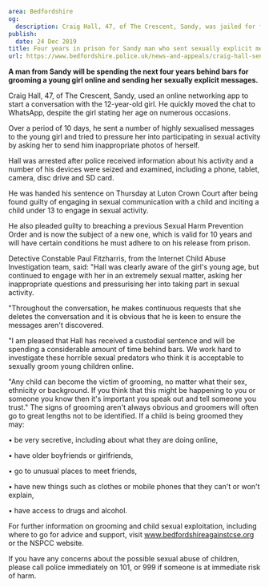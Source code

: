 ```yaml
area: Bedfordshire
og:
  description: Craig Hall, 47, of The Crescent, Sandy, was jailed for four years for grooming a young girl online and sending her sexually explicit messages.
publish:
  date: 24 Dec 2019
title: Four years in prison for Sandy man who sent sexually explicit messages to a young girl
url: https://www.bedfordshire.police.uk/news-and-appeals/craig-hall-sentencing-dec19
```

**A man from Sandy will be spending the next four years behind bars for grooming a young girl online and sending her sexually explicit messages.**

Craig Hall, 47, of The Crescent, Sandy, used an online networking app to start a conversation with the 12-year-old girl. He quickly moved the chat to WhatsApp, despite the girl stating her age on numerous occasions.

Over a period of 10 days, he sent a number of highly sexualised messages to the young girl and tried to pressure her into participating in sexual activity by asking her to send him inappropriate photos of herself.

Hall was arrested after police received information about his activity and a number of his devices were seized and examined, including a phone, tablet, camera, disc drive and SD card.

He was handed his sentence on Thursday at Luton Crown Court after being found guilty of engaging in sexual communication with a child and inciting a child under 13 to engage in sexual activity.

He also pleaded guilty to breaching a previous Sexual Harm Prevention Order and is now the subject of a new one, which is valid for 10 years and will have certain conditions he must adhere to on his release from prison.

Detective Constable Paul Fitzharris, from the Internet Child Abuse Investigation team, said: "Hall was clearly aware of the girl's young age, but continued to engage with her in an extremely sexual matter, asking her inappropriate questions and pressurising her into taking part in sexual activity.

"Throughout the conversation, he makes continuous requests that she deletes the conversation and it is obvious that he is keen to ensure the messages aren't discovered.

"I am pleased that Hall has received a custodial sentence and will be spending a considerable amount of time behind bars. We work hard to investigate these horrible sexual predators who think it is acceptable to sexually groom young children online.

"Any child can become the victim of grooming, no matter what their sex, ethnicity or background. If you think that this might be happening to you or someone you know then it's important you speak out and tell someone you trust." The signs of grooming aren't always obvious and groomers will often go to great lengths not to be identified. If a child is being groomed they may:

• be very secretive, including about what they are doing online,

• have older boyfriends or girlfriends,

• go to unusual places to meet friends,

• have new things such as clothes or mobile phones that they can't or won't explain,

• have access to drugs and alcohol.

For further information on grooming and child sexual exploitation, including where to go for advice and support, visit www.bedfordshireagainstcse.org or the NSPCC website.

If you have any concerns about the possible sexual abuse of children, please call police immediately on 101, or 999 if someone is at immediate risk of harm.
